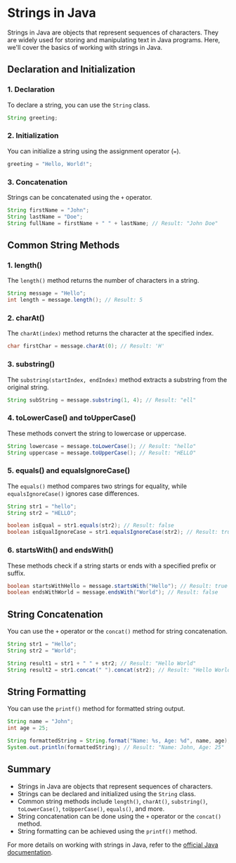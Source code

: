 # Strings in Java

Strings in Java are objects that represent sequences of characters. They are widely used for storing and manipulating text in Java programs. Here, we'll cover the basics of working with strings in Java.

## Declaration and Initialization

### 1. **Declaration**

To declare a string, you can use the `String` class.

```java
String greeting;
```

### 2. **Initialization**

You can initialize a string using the assignment operator (`=`).

```java
greeting = "Hello, World!";
```

### 3. **Concatenation**

Strings can be concatenated using the `+` operator.

```java
String firstName = "John";
String lastName = "Doe";
String fullName = firstName + " " + lastName; // Result: "John Doe"
```

## Common String Methods

### 1. **length()**

The `length()` method returns the number of characters in a string.

```java
String message = "Hello";
int length = message.length(); // Result: 5
```

### 2. **charAt()**

The `charAt(index)` method returns the character at the specified index.

```java
char firstChar = message.charAt(0); // Result: 'H'
```

### 3. **substring()**

The `substring(startIndex, endIndex)` method extracts a substring from the original string.

```java
String subString = message.substring(1, 4); // Result: "ell"
```

### 4. **toLowerCase() and toUpperCase()**

These methods convert the string to lowercase or uppercase.

```java
String lowercase = message.toLowerCase(); // Result: "hello"
String uppercase = message.toUpperCase(); // Result: "HELLO"
```

### 5. **equals() and equalsIgnoreCase()**

The `equals()` method compares two strings for equality, while `equalsIgnoreCase()` ignores case differences.

```java
String str1 = "hello";
String str2 = "HELLO";

boolean isEqual = str1.equals(str2); // Result: false
boolean isEqualIgnoreCase = str1.equalsIgnoreCase(str2); // Result: true
```

### 6. **startsWith() and endsWith()**

These methods check if a string starts or ends with a specified prefix or suffix.

```java
boolean startsWithHello = message.startsWith("Hello"); // Result: true
boolean endsWithWorld = message.endsWith("World"); // Result: false
```

## String Concatenation

You can use the `+` operator or the `concat()` method for string concatenation.

```java
String str1 = "Hello";
String str2 = "World";

String result1 = str1 + " " + str2; // Result: "Hello World"
String result2 = str1.concat(" ").concat(str2); // Result: "Hello World"
```

## String Formatting

You can use the `printf()` method for formatted string output.

```java
String name = "John";
int age = 25;

String formattedString = String.format("Name: %s, Age: %d", name, age);
System.out.println(formattedString); // Result: "Name: John, Age: 25"
```

## Summary

- Strings in Java are objects that represent sequences of characters.
- Strings can be declared and initialized using the `String` class.
- Common string methods include `length()`, `charAt()`, `substring()`, `toLowerCase()`, `toUpperCase()`, `equals()`, and more.
- String concatenation can be done using the `+` operator or the `concat()` method.
- String formatting can be achieved using the `printf()` method.

For more details on working with strings in Java, refer to the [official Java documentation](https://docs.oracle.com/javase/tutorial/java/data/strings.html).

